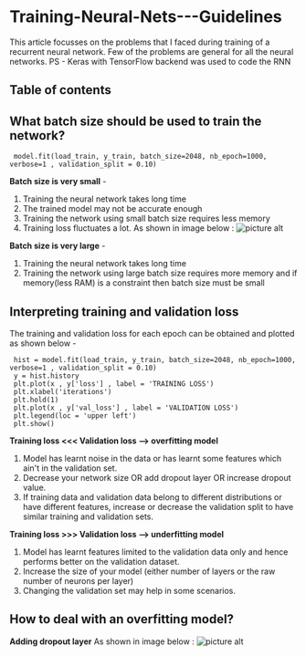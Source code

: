 # Training-Neural-Nets---Guidelines
This article focusses on the problems that I faced during training of a recurrent neural network. Few of the problems are general for all the neural networks. 
PS - Keras with TensorFlow backend was used to code the RNN

## Table of contents
 
## What batch size should be used to train the network?
     model.fit(load_train, y_train, batch_size=2048, nb_epoch=1000, verbose=1 , validation_split = 0.10)
**Batch size is very small** - 
 1.  Training the neural network takes long time
 2.  The trained model may not be accurate enough
 3.  Training the network using small batch size requires less memory 
 4.  Training loss fluctuates a lot.
     As shown in image below : ![picture alt](http://cs231n.github.io/assets/nn3/loss.jpeg "Fluctuations in training loss") 

**Batch size is very large** - 
 1.  Training the neural network takes long time
 2.  Training the network using large batch size requires more memory and if memory(less RAM) is a constraint then batch size must be small
 
## Interpreting training and validation loss
The training and validation loss for each epoch can be obtained and plotted as shown below -

     hist = model.fit(load_train, y_train, batch_size=2048, nb_epoch=1000, verbose=1 , validation_split = 0.10)
     y = hist.history
     plt.plot(x , y['loss'] , label = 'TRAINING LOSS')
     plt.xlabel('iterations')
     plt.hold(1)
     plt.plot(x , y['val_loss'] , label = 'VALIDATION LOSS')
     plt.legend(loc = 'upper left')
     plt.show()
     
**Training loss <<< Validation loss --> overfitting model**
 1. Model has learnt noise in the data or has learnt some features which ain't in the validation set. 
 2. Decrease your network size OR add dropout layer OR increase dropout value. 
 3. If training data and validation data belong to different distributions or have different features, increase or decrease the  validation split to have similar training and validation sets.
      
**Training loss >>> Validation loss --> underfitting model**
 1. Model has learnt features limited to the validation data only and hence performs better on the validation dataset.
 2. Increase the size of your model (either number of layers or the raw number of neurons per layer)
 3. Changing the validation set may help in some scenarios.

## How to deal with an overfitting model?

 **Adding dropout layer**
   As shown in image below : ![picture alt](https://www.google.co.in/url?sa=i&rct=j&q=&esrc=s&source=images&cd=&cad=rja&uact=8&ved=0ahUKEwj1ncKWzsPRAhWHNY8KHWEnB1gQjRwIBw&url=https%3A%2F%2Fchatbotslife.com%2Fregularization-in-deep-learning-f649a45d6e0&psig=AFQjCNHQkto_UnZN5TK1KERy1GD0vcqJTg&ust=1484551148844307
 "Dropout Layer") 

        
     

 
   
    


